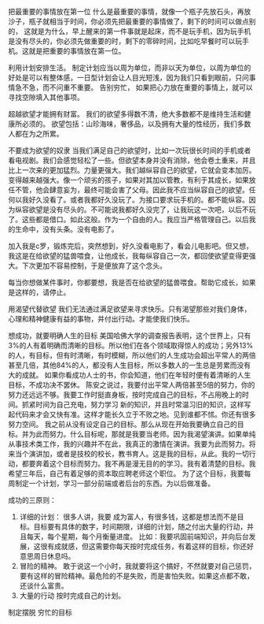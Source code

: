 把最重要的事情放在第一位
什么是最重要的事情，就像一个瓶子先放石头，再放沙子，瓶子就相当于时间，你必须先把最重要的事情做了，剩下的时间可以做点别的，
这就是为什么，早上醒来的第一件事就是起床，而不是玩手机，因为玩手机是没有尽头的，你必须先做重要的时，剩下的零碎时间，比如吃早餐时可以玩手机。这就是把重要的事情放在第一位。

利用计划安排生活。
制定计划应当以周为单位，而非以天为单位，以周为单位的好处是可以有整体感，一日型计划会让人目光短浅，因为我们只看到眼前，只问事情急不急，而不问重不重要。
告别穷忙，
如果把心力放在重要的事情上，就可以寻找空隙填入其他事项。

超越欲望才能拥有财富。
我们的欲望多得数不清，绝大多数都不是维持生活和健康所必须的。
欲望包括：山珍海味，奢侈品，以及拥有大量的性经历，我们多数人都在为之所累。

不要成为欲望的奴隶
当我们满足自己的欲望时，比如一次玩很长时间的手机或者看电视剧。我们会感觉轻松了一些。但欲望本身并没有消除，他会卷土重来，并且比上一次来的更加猛烈。力量更强大。我们越纵容自己的欲望，它就会变本加厉。变得越来越强大。像一个顽劣的孩子，如果对其加以管教，有利于其成长，如果放任不管，他会肆意妄为，最终可能会害了父母。因此我不应当纵容自己的欲望。任何以我好久没看了。或者我都好久没玩了。为接口要求玩手机的。都不能纵容。因为纵容欲望是没有尽头的。不可能说我都好久没完了，让我玩这一次吧，以后不玩了。这些都是借口。如此这般。作为一个自由的人。我应当严格管理自己。以后我的生命中，没有头条。没有电影了。

加入我是c罗，锻炼完后，突然想到，好久没看电影了，看会儿电影吧。但又想，我这是在给欲望的猛兽喂食，让他成长，我每纵容自己一次，都回使欲望变得更强大。下次更加不容易控制，于是便放弃了这个念头。

每当你想做某件事时，你都要想，我是否在给欲望的猛兽喂食。帮助它成长，如果是这样的，请停止。


用渴望代替欲望
我们无法通过满足欲望来寻求快乐。只有渴望那些对我们身体，心理和精神健康有益的事物，并付出行动。才能使我们快乐。

想成功，就要明确人生的目标
美国哈佛大学的调查报告表明，这个世界上，只有3%的人有着明确而清晰的目标。所以他们在各个领域取得惊人的成功；另外13%的人，有目标，但有时清晰，有时模糊，所以他们的人生成功会超出平常人的两倍甚至几倍，其他84%的人，都没有人生目标，所以多数人的一生总是劳累而没有大的成就。
如果你看成功人士的书，你会知道，他们在年轻时便有着清晰的人生目标，不成功决不罢休。
陈安之说过，我要付出平常人两倍甚至5倍的努力，你的努力还远远不够。我要工作时挺直身板，按时完成自己的目标，不占用晚上的时间。抓紧时间为自己充电，努力学习 新的知识，并且时常温习旧的知识，这样写起代码来才会又快有准。这样才能长久立于不败之地。见到谁都不怵。你还有很多努力空间。
我之前从没有设定自己的目标。那么从现在开始我要确立自己的目标。并为此而努力。什么目标呢，那就是我要当老师。因为我渴望演讲。如果单纯从事技术类工作，我的兴趣并不在此，我真正的激情在演讲。我要为此而努力。将来当个演讲加，或者是技校的校长，教书育人。这是我的目标，从此。我的一切行动，都要奔着这个目标而努力。我不再是漫无目的的学习。我有着清楚的目标。我希望三年后，自己有着足够的资本取应聘老师这个职位。
为了这个目标，我要每周制定一个计划，学习一部分前端或者后台的东西。为以后做准备。

成功的三原则：
1. 详细的计划：
很多人讲，我要 成为富人，有很多钱，这都是想法而不是目标。目标要有具体的数字，时间期限，详细的计划，随之付出大量的行动，并且每天，每个星期，每个月衡量进度。
比如：我要巩固前端知识，并向后台发展，这很有成就感，但这需要你每天按时完成任务，有着这样的目标，你还好意思周日休息吗。
2. 冒险的精神。
敢于说这一个小时，我就要将这个搞好，不然就要对自己惩罚，要有这样的冒险精神。最危险的不是失败，而是害怕失败。如果这点都不敢，还谈什么富贵。
3. 大量的行动
按时完成自己的计划。


制定摆脱 穷忙的目标















